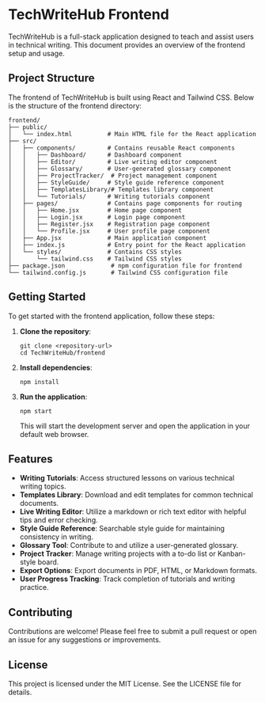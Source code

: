 # TechWriteHub Frontend

TechWriteHub is a full-stack application designed to teach and assist users in technical writing. This document provides an overview of the frontend setup and usage.

## Project Structure

The frontend of TechWriteHub is built using React and Tailwind CSS. Below is the structure of the frontend directory:

```
frontend/
├── public/
│   └── index.html          # Main HTML file for the React application
├── src/
│   ├── components/         # Contains reusable React components
│   │   ├── Dashboard/      # Dashboard component
│   │   ├── Editor/         # Live writing editor component
│   │   ├── Glossary/       # User-generated glossary component
│   │   ├── ProjectTracker/  # Project management component
│   │   ├── StyleGuide/     # Style guide reference component
│   │   ├── TemplatesLibrary/# Templates library component
│   │   └── Tutorials/      # Writing tutorials component
│   ├── pages/              # Contains page components for routing
│   │   ├── Home.jsx        # Home page component
│   │   ├── Login.jsx       # Login page component
│   │   ├── Register.jsx    # Registration page component
│   │   └── Profile.jsx     # User profile page component
│   ├── App.jsx             # Main application component
│   ├── index.js            # Entry point for the React application
│   └── styles/             # Contains CSS styles
│       └── tailwind.css    # Tailwind CSS styles
├── package.json             # npm configuration file for frontend
└── tailwind.config.js       # Tailwind CSS configuration file
```

## Getting Started

To get started with the frontend application, follow these steps:

1. **Clone the repository**:
   ```
   git clone <repository-url>
   cd TechWriteHub/frontend
   ```

2. **Install dependencies**:
   ```
   npm install
   ```

3. **Run the application**:
   ```
   npm start
   ```

   This will start the development server and open the application in your default web browser.

## Features

- **Writing Tutorials**: Access structured lessons on various technical writing topics.
- **Templates Library**: Download and edit templates for common technical documents.
- **Live Writing Editor**: Utilize a markdown or rich text editor with helpful tips and error checking.
- **Style Guide Reference**: Searchable style guide for maintaining consistency in writing.
- **Glossary Tool**: Contribute to and utilize a user-generated glossary.
- **Project Tracker**: Manage writing projects with a to-do list or Kanban-style board.
- **Export Options**: Export documents in PDF, HTML, or Markdown formats.
- **User Progress Tracking**: Track completion of tutorials and writing practice.

## Contributing

Contributions are welcome! Please feel free to submit a pull request or open an issue for any suggestions or improvements.

## License

This project is licensed under the MIT License. See the LICENSE file for details.